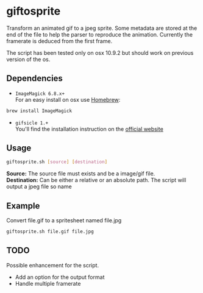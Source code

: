 giftosprite
===========

Transform an animated gif to a jpeg sprite. Some metadata are stored at the end of the file to help the parser to reproduce the animation. Currently the framerate is deduced from the first frame.

The script has been tested only on osx 10.9.2 but should work on previous version of the os. 

## Dependencies

- `ImageMagick 6.8.x+`  
For an easy install on osx use [Homebrew](http://brew.sh/):  

```bash
brew install ImageMagick
```

- `gifsicle 1.+`  
You'll find the installation instruction on the [official website](http://www.lcdf.org/gifsicle/)


## Usage

```bash
giftosprite.sh [source] [destination]
```

**Source:** The source file must exists and be a image/gif file.   
**Destination:** Can be either a relative or an absolute path. The script will output a jpeg file so name 

## Example

Convert file.gif to a spritesheet named file.jpg

```bash
giftosprite.sh file.gif file.jpg
```

## TODO

Possible enhancement for the script. 

- Add an option for the output format
- Handle multiple framerate